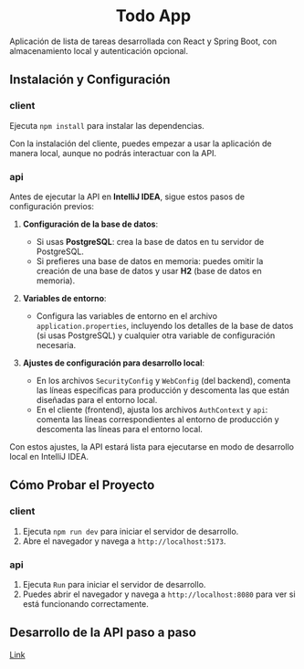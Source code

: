 <h1 align="center">Todo App</h1>

Aplicación de lista de tareas desarrollada con React y Spring Boot, con almacenamiento local y autenticación opcional.

## Instalación y Configuración

### client

Ejecuta `npm install` para instalar las dependencias.

Con la instalación del cliente, puedes empezar a usar la aplicación de manera local, aunque no podrás interactuar con la API.

###  api

Antes de ejecutar la API en **IntelliJ IDEA**, sigue estos pasos de configuración previos:

1. **Configuración de la base de datos**:
   - Si usas **PostgreSQL**: crea la base de datos en tu servidor de PostgreSQL.
   - Si prefieres una base de datos en memoria: puedes omitir la creación de una base de datos y usar **H2** (base de datos en memoria).

2. **Variables de entorno**:
   - Configura las variables de entorno en el archivo `application.properties`, incluyendo los detalles de la base de datos (si usas PostgreSQL) y cualquier otra variable de configuración necesaria.

3. **Ajustes de configuración para desarrollo local**:
   - En los archivos `SecurityConfig` y `WebConfig` (del backend), comenta las líneas específicas para producción y descomenta las que están diseñadas para el entorno local.
   - En el cliente (frontend), ajusta los archivos `AuthContext` y `api`: comenta las líneas correspondientes al entorno de producción y descomenta las líneas para el entorno local.

Con estos ajustes, la API estará lista para ejecutarse en modo de desarrollo local en IntelliJ IDEA.

## Cómo Probar el Proyecto

### client

1. Ejecuta `npm run dev` para iniciar el servidor de desarrollo.
2. Abre el navegador y navega a `http://localhost:5173`.

###  api

1. Ejecuta `Run` para iniciar el servidor de desarrollo.
2. Puedes abrir el navegador y navega a `http://localhost:8080` para ver si está funcionando correctamente.

## Desarrollo de la API paso a paso

[Link](https://luisblog.vercel.app/spring-boot-proyecto)